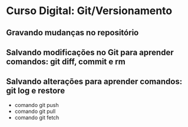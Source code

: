 # Curso Digital: Git/Versionamento

## Gravando mudanças no repositório

## Salvando modificações no Git para aprender comandos: git diff, commit e rm

## Salvando alterações para aprender comandos: git log e restore

* comando git push
* comando git pull
* comando git fetch
